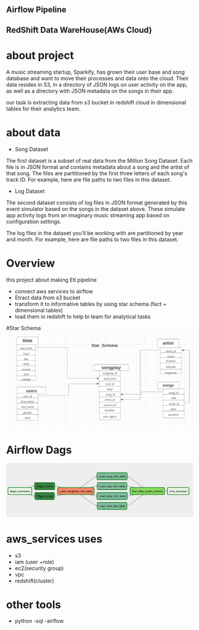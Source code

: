 ## Airflow Pipeline
## RedShift Data WareHouse(AWs Cloud)

# about project

A music streaming startup, Sparkify, has grown their user base and song database and want to move their processes and data onto the cloud. Their data resides in S3, in a directory of JSON logs on user activity on the app, as well as a directory with JSON metadata on the songs in their app.

our task is extracting data from s3 bucket in redshift cloud in  dimensional tables for their analytics team.


# about data

- Song Dataset

The first dataset is a subset of real data from the Million Song Dataset. Each file is in JSON format and contains metadata about a song and the artist of that song. The files are partitioned by the first three letters of each song's track ID. For example, here are file paths to two files in this dataset.
- Log Dataset

The second dataset consists of log files in JSON format generated by this event simulator based on the songs in the dataset above. These simulate app activity logs from an imaginary music streaming app based on configuration settings.

The log files in the dataset you'll be working with are partitioned by year and month. For example, here are file paths to two files in this dataset.

# Overview

this project about making Etl pipeline 
- connect aws services to airflow
- Etract data from s3 bucket
- transform it to informative tables by using star schema (fact + dimensional tables) 
- load them in redshift to help bi team for analytical tasks


#Star Schema
![alt text](https://github.com/abdo1101995/airflow-pipline/blob/main/Screenshot%202022-11-09%20190054.png)

# Airflow Dags

![alt text](https://github.com/abdo1101995/airflow-pipline/blob/main/udac-example-dag.png)

 # aws_services uses
 
 - s3
 - iam (user +role)
 - ec2(security group)
 - vpc
 - redshift(cluster)
 
 # other tools
 
 - python
 -sql
 -airflow
 

 
